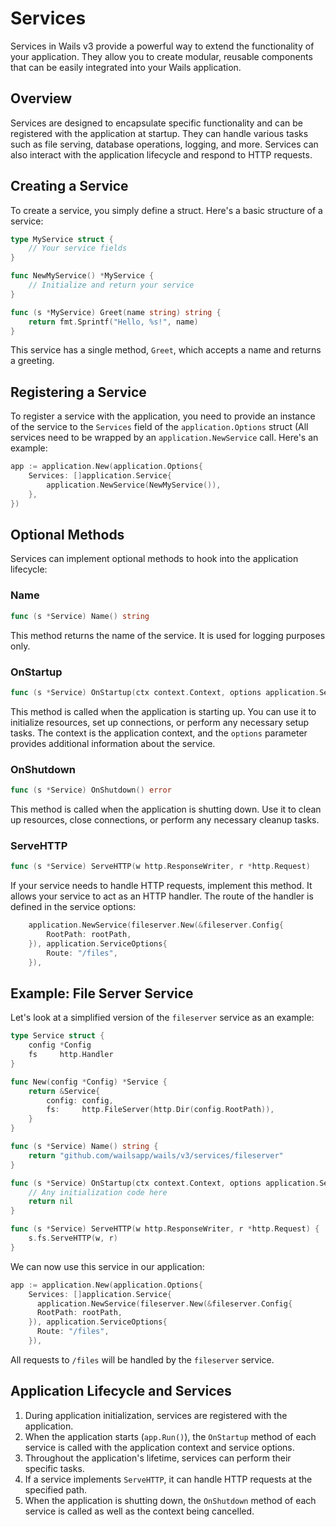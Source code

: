 # Services

Services in Wails v3 provide a powerful way to extend the functionality of your application. They allow you to create 
modular, reusable components that can be easily integrated into your Wails application.

## Overview

Services are designed to encapsulate specific functionality and can be registered with the application at startup. 
They can handle various tasks such as file serving, database operations, logging, and more. 
Services can also interact with the application lifecycle and respond to HTTP requests.

## Creating a Service

To create a service, you simply define a struct. Here's a basic structure of a service:

```go
type MyService struct {
    // Your service fields
}

func NewMyService() *MyService {
    // Initialize and return your service
}

func (s *MyService) Greet(name string) string {
    return fmt.Sprintf("Hello, %s!", name)
}
```

This service has a single method, `Greet`, which accepts a name and returns a greeting.

## Registering a Service

To register a service with the application, you need to provide an instance of the service to the `Services` field of
the `application.Options` struct (All services need to be wrapped by an `application.NewService` call. Here's an example:

```go
app := application.New(application.Options{
    Services: []application.Service{
        application.NewService(NewMyService()),
    },
})

```

## Optional Methods

Services can implement optional methods to hook into the application lifecycle:

### Name

```go
func (s *Service) Name() string
```

This method returns the name of the service. It is used for logging purposes only.

### OnStartup

```go
func (s *Service) OnStartup(ctx context.Context, options application.ServiceOptions) error
```

This method is called when the application is starting up. You can use it to initialize resources, set up connections, 
or perform any necessary setup tasks. The context is the application context, and the `options` parameter provides
additional information about the service.

### OnShutdown

```go
func (s *Service) OnShutdown() error
```

This method is called when the application is shutting down. Use it to clean up resources, close connections, or 
perform any necessary cleanup tasks.

### ServeHTTP

```go
func (s *Service) ServeHTTP(w http.ResponseWriter, r *http.Request)
```

If your service needs to handle HTTP requests, implement this method. It allows your service to act as an HTTP handler.
The route of the handler is defined in the service options:

```go
    application.NewService(fileserver.New(&fileserver.Config{
        RootPath: rootPath,
    }), application.ServiceOptions{
        Route: "/files",
    }),
```

## Example: File Server Service

Let's look at a simplified version of the `fileserver` service as an example:

```go
type Service struct {
    config *Config
    fs     http.Handler
}

func New(config *Config) *Service {
    return &Service{
        config: config,
        fs:     http.FileServer(http.Dir(config.RootPath)),
    }
}

func (s *Service) Name() string {
    return "github.com/wailsapp/wails/v3/services/fileserver"
}

func (s *Service) OnStartup(ctx context.Context, options application.ServiceOptions) error {
    // Any initialization code here
    return nil
}

func (s *Service) ServeHTTP(w http.ResponseWriter, r *http.Request) {
    s.fs.ServeHTTP(w, r)
}
```

We can now use this service in our application:

```go
app := application.New(application.Options{
    Services: []application.Service{
      application.NewService(fileserver.New(&fileserver.Config{
      RootPath: rootPath,
    }), application.ServiceOptions{
      Route: "/files",
    }),
```
All requests to `/files` will be handled by the `fileserver` service.

## Application Lifecycle and Services

1. During application initialization, services are registered with the application.
2. When the application starts (`app.Run()`), the `OnStartup` method of each service is called with the application
   context and service options.
3. Throughout the application's lifetime, services can perform their specific tasks.
4. If a service implements `ServeHTTP`, it can handle HTTP requests at the specified path.
5. When the application is shutting down, the `OnShutdown` method of each service is called as well as the context being cancelled.
